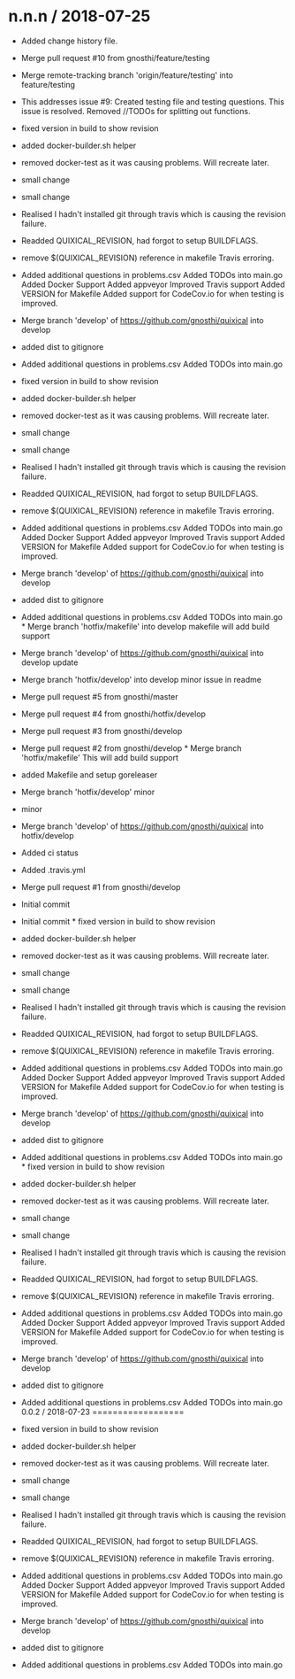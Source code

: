 
n.n.n / 2018-07-25
==================

  * Added change history file.
  * Merge pull request #10 from gnosthi/feature/testing
  * Merge remote-tracking branch 'origin/feature/testing' into feature/testing
  * This addresses issue #9: Created testing file and testing questions. This issue is resolved. Removed //TODOs for splitting out functions.
  * fixed version in build to show revision
  * added docker-builder.sh helper
  * removed docker-test as it was causing problems. Will recreate later.
  * small change
  * small change
  * Realised I hadn't installed git through travis which is causing the revision failure.
  * Readded QUIXICAL_REVISION, had forgot to setup BUILDFLAGS.
  * remove $(QUIXICAL_REVISION) reference in makefile Travis erroring.
  * Added additional questions in problems.csv Added TODOs into main.go Added Docker Support Added appveyor Improved Travis support Added VERSION for Makefile Added support for CodeCov.io for when testing is improved.
  * Merge branch 'develop' of https://github.com/gnosthi/quixical into develop
  * added dist to gitignore
  * Added additional questions in problems.csv Added TODOs into main.go
  * fixed version in build to show revision
  * added docker-builder.sh helper
  * removed docker-test as it was causing problems. Will recreate later.
  * small change
  * small change
  * Realised I hadn't installed git through travis which is causing the revision failure.
  * Readded QUIXICAL_REVISION, had forgot to setup BUILDFLAGS.
  * remove $(QUIXICAL_REVISION) reference in makefile Travis erroring.
  * Added additional questions in problems.csv Added TODOs into main.go Added Docker Support Added appveyor Improved Travis support Added VERSION for Makefile Added support for CodeCov.io for when testing is improved.
  * Merge branch 'develop' of https://github.com/gnosthi/quixical into develop
  * added dist to gitignore
  * Added additional questions in problems.csv Added TODOs into main.go  * Merge branch 'hotfix/makefile' into develop makefile will add build support
  * Merge branch 'develop' of https://github.com/gnosthi/quixical into develop update
  * Merge branch 'hotfix/develop' into develop minor issue in readme
  * Merge pull request #5 from gnosthi/master
  * Merge pull request #4 from gnosthi/hotfix/develop
  * Merge pull request #3 from gnosthi/develop
  * Merge pull request #2 from gnosthi/develop  * Merge branch 'hotfix/makefile' This will add build support
  * added Makefile and setup goreleaser
  * Merge branch 'hotfix/develop' minor
  * minor
  * Merge branch 'develop' of https://github.com/gnosthi/quixical into hotfix/develop
  * Added ci status
  * Added .travis.yml
  * Merge pull request #1 from gnosthi/develop
  * Initial commit
  * Initial commit  * fixed version in build to show revision
  * added docker-builder.sh helper
  * removed docker-test as it was causing problems. Will recreate later.
  * small change
  * small change
  * Realised I hadn't installed git through travis which is causing the revision failure.
  * Readded QUIXICAL_REVISION, had forgot to setup BUILDFLAGS.
  * remove $(QUIXICAL_REVISION) reference in makefile Travis erroring.
  * Added additional questions in problems.csv Added TODOs into main.go Added Docker Support Added appveyor Improved Travis support Added VERSION for Makefile Added support for CodeCov.io for when testing is improved.
  * Merge branch 'develop' of https://github.com/gnosthi/quixical into develop
  * added dist to gitignore
  * Added additional questions in problems.csv Added TODOs into main.go  * fixed version in build to show revision
  * added docker-builder.sh helper
  * removed docker-test as it was causing problems. Will recreate later.
  * small change
  * small change
  * Realised I hadn't installed git through travis which is causing the revision failure.
  * Readded QUIXICAL_REVISION, had forgot to setup BUILDFLAGS.
  * remove $(QUIXICAL_REVISION) reference in makefile Travis erroring.
  * Added additional questions in problems.csv Added TODOs into main.go Added Docker Support Added appveyor Improved Travis support Added VERSION for Makefile Added support for CodeCov.io for when testing is improved.
  * Merge branch 'develop' of https://github.com/gnosthi/quixical into develop
  * added dist to gitignore
  * Added additional questions in problems.csv Added TODOs into main.go
0.0.2 / 2018-07-23
==================

  * fixed version in build to show revision
  * added docker-builder.sh helper
  * removed docker-test as it was causing problems. Will recreate later.
  * small change
  * small change
  * Realised I hadn't installed git through travis which is causing the revision failure.
  * Readded QUIXICAL_REVISION, had forgot to setup BUILDFLAGS.
  * remove $(QUIXICAL_REVISION) reference in makefile Travis erroring.
  * Added additional questions in problems.csv Added TODOs into main.go Added Docker Support Added appveyor Improved Travis support Added VERSION for Makefile Added support for CodeCov.io for when testing is improved.
  * Merge branch 'develop' of https://github.com/gnosthi/quixical into develop
  * added dist to gitignore
  * Added additional questions in problems.csv Added TODOs into main.go
